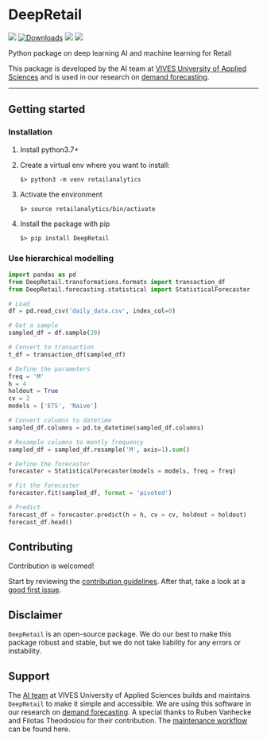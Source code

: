 # DeepRetail
<img src="https://img.shields.io/badge/Maintained%20by-Vives%20AI%20Lab-red"> [![Downloads](https://static.pepy.tech/personalized-badge/DeepRetail?period=total&units=international_system&left_color=grey&right_color=blue&left_text=downloads)](https://pepy.tech/project/DeepRetail) <img src="https://img.shields.io/badge/python-v3.7%2B-blue"> <img src="https://img.shields.io/badge/pypi-v0.0.5-blue">

Python package on deep learning AI and machine learning for Retail

This package is developed by the AI team at [VIVES University of Applied Sciences](https://www.vives.be/en/research/centre-expertise-business-management) and is used in our research on [demand forecasting](https://yvesrsagaert.wordpress.com/).

___


## Getting started

### Installation

1. Install python3.7+
2. Create a virtual env where you want to install:

    ```
    $> python3 -m venv retailanalytics
    ```

3. Activate the environment

    ```
    $> source retailanalytics/bin/activate
    ```

4. Install the package with pip

     ```
    $> pip install DeepRetail
     ```
	 
### Use hierarchical modelling
```python
import pandas as pd
from DeepRetail.transformations.formats import transaction_df
from DeepRetail.forecasting.statistical import StatisticalForecaster

# Load
df = pd.read_csv('daily_data.csv', index_col=0)

# Get a sample 
sampled_df = df.sample(20)

# Convert to transaction
t_df = transaction_df(sampled_df)

# Define the parameters
freq = 'M'
h = 4
holdout = True
cv = 2
models = ['ETS', 'Naive']

# Convert columns to datetime
sampled_df.columns = pd.to_datetime(sampled_df.columns)

# Resample columns to montly frequency
sampled_df = sampled_df.resample('M', axis=1).sum()

# Define the forecaster
forecaster = StatisticalForecaster(models = models, freq = freq)

# Fit the forecaster
forecaster.fit(sampled_df, format = 'pivoted')

# Predict
forecast_df = forecaster.predict(h = h, cv = cv, holdout = holdout)
forecast_df.head()

```

## Contributing

Contribution is welcomed! 

Start by reviewing the [contribution guidelines](https://github.com/yForecasting/DeepRetail/blob/main/CONTRIBUTING.md). After that, take a look at a [good first issue](https://github.com/yForecasting/DeepRetail/issues?q=is%3Aissue+is%3Aopen+label%3A%22good+first+issue%22).


## Disclaimer
`DeepRetail` is an open-source package. We do our best to make this package robust and stable, but we do not take liability for any errors or instability. 

## Support

The [AI team](https://yforecasting.github.io/) at VIVES University of Applied Sciences builds and maintains `DeepRetail` to make it simple and accessible. We are using this software in our research on [demand forecasting](https://yvesrsagaert.wordpress.com/). A special thanks to Ruben Vanhecke and Filotas Theodosiou for their contribution. The [maintenance workflow](https://github.com/yForecasting/DeepRetail/blob/main/MAINTAINING.md) can be found here.